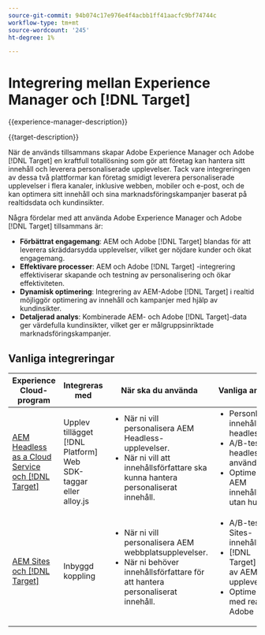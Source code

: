 ```yaml
---
source-git-commit: 94b074c17e976e4f4acbb1ff41aacfc9bf74744c
workflow-type: tm+mt
source-wordcount: '245'
ht-degree: 1%

---
```



# Integrering mellan Experience Manager och [!DNL Target]

{{experience-manager-description}}

{{target-description}}

När de används tillsammans skapar Adobe Experience Manager och Adobe [!DNL Target] en kraftfull totallösning som gör att företag kan hantera sitt innehåll och leverera personaliserade upplevelser. Tack vare integreringen av dessa två plattformar kan företag smidigt leverera personaliserade upplevelser i flera kanaler, inklusive webben, mobiler och e-post, och de kan optimera sitt innehåll och sina marknadsföringskampanjer baserat på realtidsdata och kundinsikter.

Några fördelar med att använda Adobe Experience Manager och Adobe [!DNL Target] tillsammans är:

+ **Förbättrat engagemang**: AEM och Adobe [!DNL Target] blandas för att leverera skräddarsydda upplevelser, vilket ger nöjdare kunder och ökat engagemang.
+ **Effektivare processer**: AEM och Adobe [!DNL Target] -integrering effektiviserar skapande och testning av personalisering och ökar effektiviteten.
+ **Dynamisk optimering**: Integrering av AEM-Adobe [!DNL Target] i realtid möjliggör optimering av innehåll och kampanjer med hjälp av kundinsikter.
+ **Detaljerad analys**: Kombinerade AEM- och Adobe [!DNL Target]-data ger värdefulla kundinsikter, vilket ger er målgruppsinriktade marknadsföringskampanjer.

## Vanliga integreringar

<table>
    <thead>
        <tr>
            <th>Experience Cloud-program</th>
            <th>Integreras med</th>
            <th>När ska du använda</th>
            <th>Vanliga användningsfall</th>
        </tr>
    </thead>
    <tbody>
        <tr>
            <td><a href="https://experienceleague.adobe.com/docs/experience-manager-learn/cloud-service/integrations/target.html" target="_blank" rel="noreferrer">AEM Headless as a Cloud Service och [!DNL Target]</a></td>
            <td>Upplev tillägget [!DNL Platform] Web SDK-taggar eller alloy.js</td>
            <td>
              <ul style="margin-top: 0;">
                <li>När ni vill personalisera AEM Headless-upplevelser.</li>
                <li>När ni vill att innehållsförfattare ska kunna hantera personaliserat innehåll.</li>
              </ul>
            </td>
            <td>
                <ul style="margin-top: 0;">
                  <li>Personlig innehållsleverans för headless AEM.</li>
                  <li>A/B-testning av headless AEM-drivna användarupplevelser.</li>
                  <li>Optimering i realtid av AEM innehållsvarianter utan huvud.</li>
                </ul>
            </td>
        </tr>
        <tr>
            <td><a href="https://experienceleague.adobe.com/docs/experience-manager-learn/sites/integrations/target/overview.html" target="_blank" rel="noreferrer">AEM Sites och [!DNL Target]</a></td>
            <td>Inbyggd koppling</td>
            <td>
                <ul style="margin-top: 0;">
                    <li>När ni vill personalisera AEM webbplatsupplevelser.</li>
                    <li>När ni behöver innehållsförfattare för att hantera personaliserat innehåll.</li>
                </ul>
            </td>
            <td>
              <ul style="margin-top: 0;">
                <li>A/B-tester för AEM Sites-innehållsvarianter.</li>
                <li>[!DNL Target]personalisering av AEM Sites upplevelser.</li>
                <li>Optimerar AEM Sites med realtidsdata från Adobe [!DNL Target].</li>
              </ul>
            </td>
        </tr>
    </tbody>          
</table>
